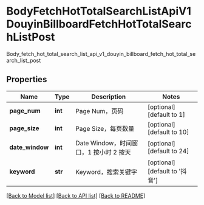 # BodyFetchHotTotalSearchListApiV1DouyinBillboardFetchHotTotalSearchListPost

Body_fetch_hot_total_search_list_api_v1_douyin_billboard_fetch_hot_total_search_list_post
## Properties
Name | Type | Description | Notes
------------ | ------------- | ------------- | -------------
**page_num** | **int** | Page Num，页码 | [optional] [default to 1]
**page_size** | **int** | Page Size，每页数量 | [optional] [default to 10]
**date_window** | **int** | Date Window，时间窗口，1 按小时 2 按天 | [optional] [default to 24]
**keyword** | **str** | Keyword，搜索关键字 | [optional] [default to '抖音']

[[Back to Model list]](../README.md#documentation-for-models) [[Back to API list]](../README.md#documentation-for-api-endpoints) [[Back to README]](../README.md)


